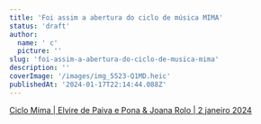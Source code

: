 ```yaml
---
title: 'Foi assim a abertura do ciclo de música MIMA'
status: 'draft'
author:
  name: ' c'
  picture: ''
slug: 'foi-assim-a-abertura-do-ciclo-de-musica-mima'
description: ''
coverImage: '/images/img_5523-Q1MD.heic'
publishedAt: '2024-01-17T22:14:44.088Z'
---
```


[Ciclo Mima | Elvire de Paiva e Pona & Joana Rolo | 2 janeiro 2024](https://www.rtp.pt/play/palco/p4521/concertosantena2)